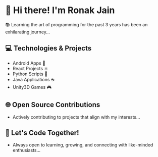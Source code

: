 # 👋 Hi there! I'm Ronak Jain

📚 Learning the art of programming for the past 3 years has been an exhilarating journey...

## 💻 Technologies & Projects
- Android Apps 📱
- React Projects ⚛️
- Python Scripts 🐍
- Java Applications ☕
- Unity3D Games 🎮

## 🌐 Open Source Contributions
- Actively contributing to projects that align with my interests...

## 🔧 Let's Code Together!
- Always open to learning, growing, and connecting with like-minded enthusiasts...
